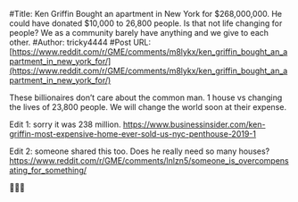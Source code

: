#Title: Ken Griffin Bought an apartment in New York for $268,000,000. He could have donated $10,000 to 26,800 people. Is that not life changing for people? We as a community barely have anything and we give to each other.
#Author: tricky4444
#Post URL: [https://www.reddit.com/r/GME/comments/m8lykx/ken_griffin_bought_an_apartment_in_new_york_for/](https://www.reddit.com/r/GME/comments/m8lykx/ken_griffin_bought_an_apartment_in_new_york_for/)


These billionaires don’t care about the common man. 1 house vs changing the lives of 23,800 people. We will change the world soon at their expense. 

Edit 1: sorry it was 238 million. https://www.businessinsider.com/ken-griffin-most-expensive-home-ever-sold-us-nyc-penthouse-2019-1

Edit 2: someone shared this too. Does he really need so many houses?
https://www.reddit.com/r/GME/comments/lnlzn5/someone_is_overcompensating_for_something/

💎🙌🚀